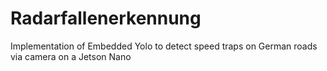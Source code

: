 # Radarfallenerkennung

Implementation of Embedded Yolo to detect speed traps on German roads via camera on a Jetson Nano 
